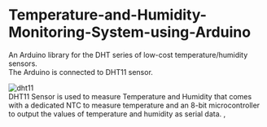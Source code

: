 # Temperature-and-Humidity-Monitoring-System-using-Arduino

An Arduino library for the DHT series of low-cost temperature/humidity sensors.
<br />
The Arduino is connected to DHT11 sensor.

![dht11](https://user-images.githubusercontent.com/90948455/170773563-1ba851d9-eb04-477c-b3b6-7457615e2261.jpg)
<br />DHT11 Sensor is used to measure Temperature and Humidity that comes with a dedicated NTC to measure temperature and an 8-bit microcontroller to output the values of temperature and humidity as serial data.
,

